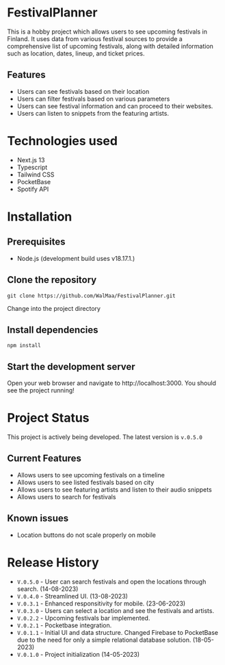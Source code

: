 # FestivalPlanner

This is a hobby project which allows users to see upcoming festivals in Finland. It uses data from various festival sources to provide a comprehensive list of upcoming festivals, along with detailed information such as location, dates, lineup, and ticket prices.

## Features

* Users can see festivals based on their location
* Users can filter festivals based on various parameters
* Users can see festival information and can proceed to their websites.
* Users can listen to snippets from the featuring artists.

# Technologies used

* Next.js 13
* Typescript
* Tailwind CSS
* PocketBase
* Spotify API

# Installation

## Prerequisites

* Node.js (development build uses v18.17.1.)

## Clone the repository

    git clone https://github.com/WalMaa/FestivalPlanner.git

Change into the project directory

## Install dependencies 

    npm install
    

## Start the development server

 Open your web browser and navigate to http://localhost:3000. You should see the project running!

# Project Status

This project is actively being developed. The latest version is  `v.0.5.0`

## Current Features
* Allows users to see upcoming festivals on a timeline
* Allows users to see listed festivals based on city
* Allows users to see featuring artists and listen to their audio snippets
* Allows users to search for festivals

## Known issues
* Location buttons do not scale properly on mobile

# Release History
* `V.0.5.0` - User can search festivals and open the locations through search. (14-08-2023)
* `V.0.4.0` - Streamlined UI. (13-08-2023)
* `V.0.3.1` - Enhanced responsitivity for mobile. (23-06-2023)
* `V.0.3.0` - Users can select a location and see the festivals and artists.
* `V.0.2.2` - Upcoming festivals bar implemented.
* `V.0.2.1` - Pocketbase integration.
* `V.0.1.1` - Initial UI and data structure. Changed Firebase to PocketBase due to the need for only a simple relational database solution. (18-05-2023)
* `V.0.1.0` - Project initialization (14-05-2023)
